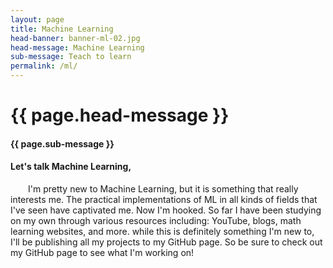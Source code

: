 ```yaml
---
layout: page
title: Machine Learning
head-banner: banner-ml-02.jpg
head-message: Machine Learning
sub-message: Teach to learn
permalink: /ml/
---
```


<style media="screen">
  .hero-img {
    background-image: url("{{ site.baseurl }}/img/{{ page.head-banner }}");
  }
</style>


<div class="page-banner">
  <div class="hero-img"></div>
  <div class="hero-text">
    <h1> {{ page.head-message }}</h1>
    <h4>{{ page.sub-message }}</h4>
  </div>
</div>


<div class="page-half">
<div class="page-half-1 page-half-2">
<h4>Let's talk Machine Learning,</h4>

<p style="text-indent: 2em;">I'm pretty new to Machine Learning, but it is something that really interests me. The practical implementations of ML in all kinds of fields that I've seen have captivated me. Now I'm hooked. So far I have been studying on my own through various resources including: YouTube, blogs, math learning websites, and more. while this is definitely something I'm new to, I'll be publishing all my projects to my GitHub page. So be sure to check out my GitHub page to see what I'm working on!</p>
</div>
</div>
